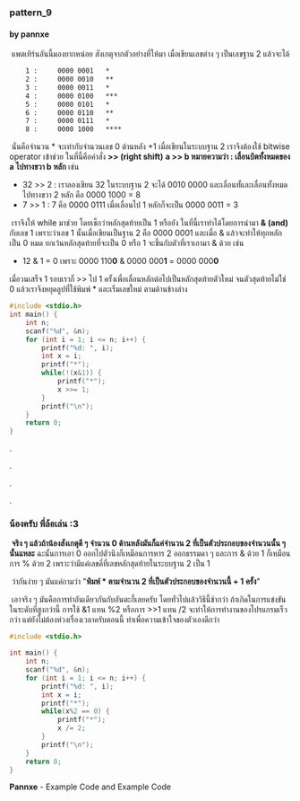 ### pattern_9

#### by pannxe

​	แพตเทิร์นอันนี้มองยากหน่อย สังเกตุจากตัวอย่างที่ให้มา เมื่อเขียนเลขต่าง ๆ เป็นเลขฐาน 2 แล้วจะได้

````tex
	1 :     0000 0001   *
    2 :     0000 0010   **
    3 :     0000 0011   *
    4 :     0000 0100   ***
    5 :     0000 0101   *
    6 :     0000 0110   **
    7 :     0000 0111   *
    8 :     0000 1000   ****
````

​	นั่นคือจำนวน * จะเท่ากับจำนวนเลข 0 ด้านหลัง +1 เมื่อเขียนในระบบฐาน 2 เราจึงต้องใช้ bitwise operator เข้าช่วย ในที่นี้คือคำสั่ง **>> (right shift)**
**a >> b หมายความว่า : เลื่อนบิตทั้งหมดของ a ไปทางขวา b หลัก** เช่น

- 32 >> 2 : เราลองเขียน 32 ในระบบฐาน 2 จะได้ 0010 0000 และเลื่อนทั้และเลื่อนทั้งหมด
  ​    ไปทางขวา 2 หลัก คือ 0000 1000 = 8
- 7 >> 1 : 7 คือ 0000 0111 เมื่อเลื่อนไป 1 หลักก็จะเป็น 0000 0011 = 3 



​	เราจึงให้ while มาช่วย โดยเช็กว่าหลักสุดท้ายเป็น 1 หรือยัง ในที่นี้เราทำได้โดยการนำมา **&  (and)** กับเลข 1 เพราะว่าเลข 1 นั้นเมื่อเขียนเป็นฐาน 2 คือ 0000 0001 และเมื่อ & แล้วจะทำให้ทุกหลักเป็น 0 หมด ยกเว้นหลักสุดท้ายที่จะเป็น 0 หรือ 1 จะขึ้นกับตัวที่เราเอามา & ด้วย เช่น

- 12 & 1 = 0 เพราะ 0000 110**0** & 0000 000**1** = 0000 000**0**

เมื่อวนเสร็จ 1 รอบเราก็ >> ไป 1 ครั้งเพื่อเลื่อนหลักต่อไปเป็นหลักสุดท้ายตัวใหม่ จนตัวสุดท้ายไม่ใช่ 0 แล้วเราจึงหยุดลูปที่ใช้พิมพ์ * และเริ่มเลขใหม่ ตามด้านข้างล่าง

```c
#include <stdio.h>
int main() {
    int n;
    scanf("%d", &n);
    for (int i = 1; i <= n; i++) {
        printf("%d: ", i);
        int x = i;
        printf("*");
        while(!(x&1)) {
            printf("*");
            x >>= 1;
        }
        printf("\n");
    }
    return 0;
}
```

.

.

.

.

### น้องครับ พี่ล้อเล่น :3

​	**จริง ๆ แล้วถ้าน้องสังเกตุดี ๆ จำนวน 0 ด้านหลังมันก็แค่จำนวน 2 ที่เป็นตัวประกอบของจำนวนนั้น ๆ นั้นแหละ** ฉะนั้นการเอา 0 ออกไปตัวนึงก็เหมือนการหาร 2 ออกธรรมดา ๆ  และการ & ด้วย 1 ก็เหมือนการ % ด้วย 2 เพราะว่ามีแค่เลขคี่ที่เลขหลักสุดท้ายในระบบฐาน 2 เป็น 1

​	ว่ากันง่าย ๆ มันแค่ถามว่า "**พิมพ์ * ตามจำนวน 2 ที่เป็นตัวประกอบของจำนวนนี้ + 1 ครั้ง**"

​	เอาจริง ๆ มันคือการทำอันเดียวกันกับอันตะกี้เลยครับ โดยทั่วไปแล้ววิธีนี้ช้ากว่า ถ้าเกิดในการแข่งขันในระดับที่สูงกว่านี้ การใช้ &1 แทน %2 หรือการ >>1 แทน /2 จะทำให้การทำงานของโปรแกรมเร็วกว่า แต่ยังไม่ต้องห่วงเรื่องเวลาครับตอนนี้ ทำเพื่อความเข้าใจของตัวเองดีกว่า

```c
#include <stdio.h>

int main() {
    int n;
    scanf("%d", &n);
    for (int i = 1; i <= n; i++) {
        printf("%d: ", i);
        int x = i;
        printf("*");
        while(x%2 == 0) {
            printf("*");
            x /= 2;
        }
        printf("\n");
    }
    return 0;
}
```

**Pannxe** - Example Code and Example Code